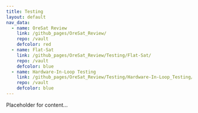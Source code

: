 ```yaml
---
title: Testing
layout: default
nav_data:
  - name: OreSat Review
    link: /github_pages/OreSat_Review/
    repo: /vault
    defcolor: red
  - name: Flat-Sat
    link: /github_pages/OreSat_Review/Testing/Flat-Sat/
    repo: /vault
    defcolor: blue
  - name: Hardware-In-Loop Testing
    link: /github_pages/OreSat_Review/Testing/Hardware-In-Loop_Testing/
    repo: /vault
    defcolor: blue
---
```



Placeholder for content...
